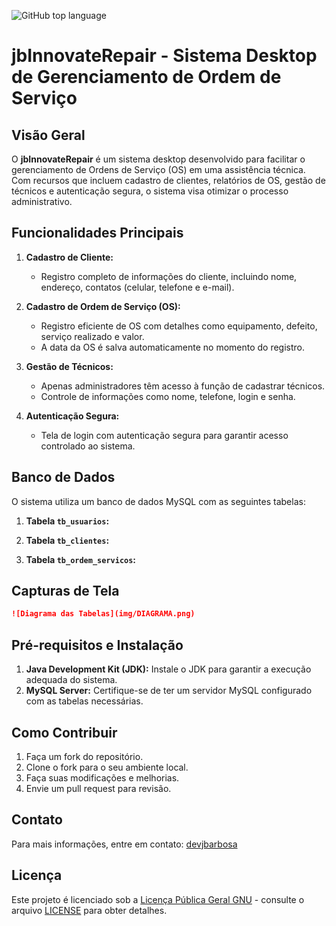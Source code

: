 ![GitHub top language](https://img.shields.io/github/languages/top/JoaoSBarbosa/jbInnovateRepair)

# jbInnovateRepair - Sistema Desktop de Gerenciamento de Ordem de Serviço 


## Visão Geral

O **jbInnovateRepair** é um sistema desktop desenvolvido para facilitar o gerenciamento de Ordens de Serviço (OS) em uma assistência técnica. Com recursos que incluem cadastro de clientes, relatórios de OS, gestão de técnicos e autenticação segura, o sistema visa otimizar o processo administrativo.

## Funcionalidades Principais

1. **Cadastro de Cliente:**
   - Registro completo de informações do cliente, incluindo nome, endereço, contatos (celular, telefone e e-mail).

2. **Cadastro de Ordem de Serviço (OS):**
   - Registro eficiente de OS com detalhes como equipamento, defeito, serviço realizado e valor.
   - A data da OS é salva automaticamente no momento do registro.

3. **Gestão de Técnicos:**
   - Apenas administradores têm acesso à função de cadastrar técnicos.
   - Controle de informações como nome, telefone, login e senha.

4. **Autenticação Segura:**
   - Tela de login com autenticação segura para garantir acesso controlado ao sistema.

## Banco de Dados

O sistema utiliza um banco de dados MySQL com as seguintes tabelas:

1. **Tabela `tb_usuarios`:**
   
2. **Tabela `tb_clientes`:**
   
3. **Tabela `tb_ordem_servicos`:**
   
   

## Capturas de Tela

```markdown
![Diagrama das Tabelas](img/DIAGRAMA.png)
```

## Pré-requisitos e Instalação

1. **Java Development Kit (JDK):** Instale o JDK para garantir a execução adequada do sistema.
2. **MySQL Server:** Certifique-se de ter um servidor MySQL configurado com as tabelas necessárias.

## Como Contribuir

1. Faça um fork do repositório.
2. Clone o fork para o seu ambiente local.
3. Faça suas modificações e melhorias.
4. Envie um pull request para revisão.

## Contato

Para mais informações, entre em contato: [devjbarbosa](www.linkedin.com/in/devjbarbosa)



## Licença

Este projeto é licenciado sob a [Licença Pública Geral GNU](LICENSE) - consulte o arquivo [LICENSE](LICENSE) para obter detalhes.
